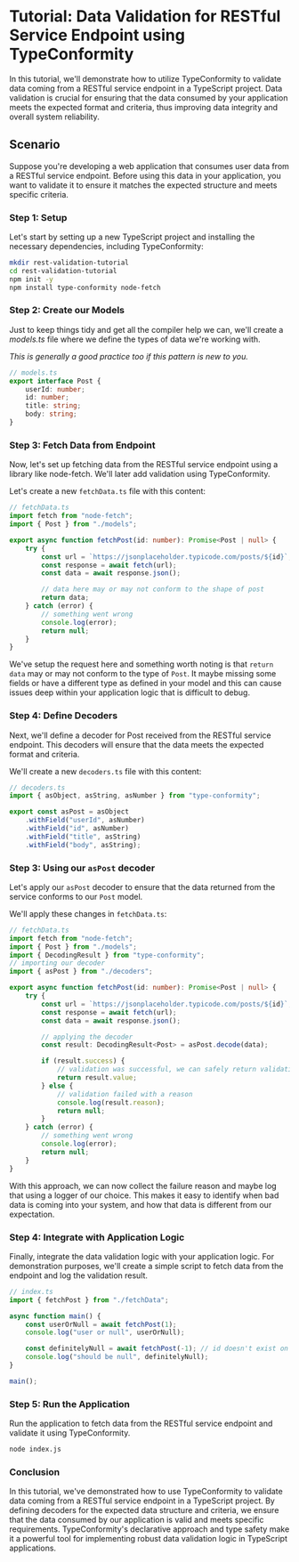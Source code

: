 # Tutorial: Data Validation for RESTful Service Endpoint using TypeConformity

In this tutorial, we'll demonstrate how to utilize TypeConformity to validate data coming from a RESTful service endpoint in a TypeScript project. Data validation is crucial for ensuring that the data consumed by your application meets the expected format and criteria, thus improving data integrity and overall system reliability.

## Scenario

Suppose you're developing a web application that consumes user data from a RESTful service endpoint. Before using this data in your application, you want to validate it to ensure it matches the expected structure and meets specific criteria.

### Step 1: Setup

Let's start by setting up a new TypeScript project and installing the necessary dependencies, including TypeConformity:

```bash
mkdir rest-validation-tutorial
cd rest-validation-tutorial
npm init -y
npm install type-conformity node-fetch
```

### Step 2: Create our Models

Just to keep things tidy and get all the compiler help we can, we'll create a _models.ts_ file where we define the types of data we're working with.

_This is generally a good practice too if this pattern is new to you._

```ts
// models.ts
export interface Post {
    userId: number;
    id: number;
    title: string;
    body: string;
}
```

### Step 3: Fetch Data from Endpoint

Now, let's set up fetching data from the RESTful service endpoint using a library like node-fetch. We'll later add validation using TypeConformity.

Let's create a new `fetchData.ts` file with this content:

```ts
// fetchData.ts
import fetch from "node-fetch";
import { Post } from "./models";

export async function fetchPost(id: number): Promise<Post | null> {
    try {
        const url = `https://jsonplaceholder.typicode.com/posts/${id}`;
        const response = await fetch(url);
        const data = await response.json();

        // data here may or may not conform to the shape of post
        return data;
    } catch (error) {
        // something went wrong
        console.log(error);
        return null;
    }
}
```

We've setup the request here and something worth noting is that `return data` may or may not conform to the type of `Post`.
It maybe missing some fields or have a different type as defined in your model and this can cause issues deep within your application logic that is difficult to debug.

### Step 4: Define Decoders

Next, we'll define a decoder for Post received from the RESTful service endpoint.
This decoders will ensure that the data meets the expected format and criteria.

We'll create a new `decoders.ts` file with this content:

```ts
// decoders.ts
import { asObject, asString, asNumber } from "type-conformity";

export const asPost = asObject
    .withField("userId", asNumber)
    .withField("id", asNumber)
    .withField("title", asString)
    .withField("body", asString);
```

### Step 3: Using our `asPost` decoder

Let's apply our `asPost` decoder to ensure that the data returned from the service conforms to our `Post` model.

We'll apply these changes in `fetchData.ts`:

```ts
// fetchData.ts
import fetch from "node-fetch";
import { Post } from "./models";
import { DecodingResult } from "type-conformity";
// importing our decoder
import { asPost } from "./decoders";

export async function fetchPost(id: number): Promise<Post | null> {
    try {
        const url = `https://jsonplaceholder.typicode.com/posts/${id}`;
        const response = await fetch(url);
        const data = await response.json();

        // applying the decoder
        const result: DecodingResult<Post> = asPost.decode(data);

        if (result.success) {
            // validation was successful, we can safely return validation result
            return result.value;
        } else {
            // validation failed with a reason
            console.log(result.reason);
            return null;
        }
    } catch (error) {
        // something went wrong
        console.log(error);
        return null;
    }
}
```

With this approach, we can now collect the failure reason and maybe log that using a logger of our choice.
This makes it easy to identify when bad data is coming into your system, and how that data is different from our expectation.

### Step 4: Integrate with Application Logic

Finally, integrate the data validation logic with your application logic. For demonstration purposes, we'll create a simple script to fetch data from the endpoint and log the validation result.

```ts
// index.ts
import { fetchPost } from "./fetchData";

async function main() {
    const userOrNull = await fetchPost(1);
    console.log("user or null", userOrNull);

    const definitelyNull = await fetchPost(-1); // id doesn't exist on jsonplaceholder
    console.log("should be null", definitelyNull);
}

main();
```

### Step 5: Run the Application

Run the application to fetch data from the RESTful service endpoint and validate it using TypeConformity.

```bash
node index.js
```

### Conclusion

In this tutorial, we've demonstrated how to use TypeConformity to validate data coming from a RESTful service endpoint in a TypeScript project. By defining decoders for the expected data structure and criteria, we ensure that the data consumed by our application is valid and meets specific requirements. TypeConformity's declarative approach and type safety make it a powerful tool for implementing robust data validation logic in TypeScript applications.
